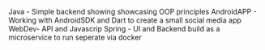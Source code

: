 Java - Simple backend showing showcasing OOP principles
AndroidAPP - Working with AndroidSDK and Dart to create a small social media app
WebDev- API and Javascrip
Spring - UI and Backend build as a microservice to run seperate via docker
